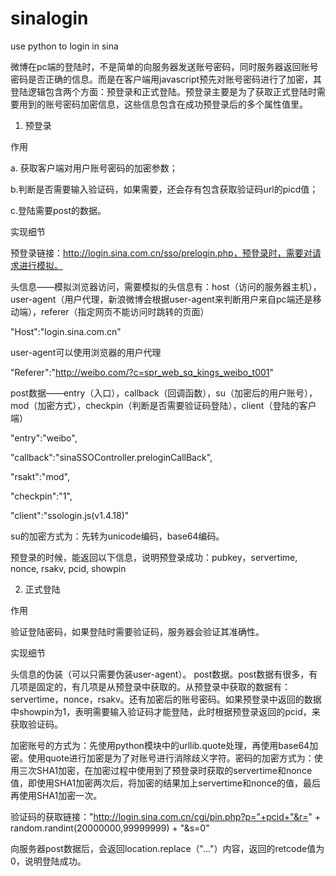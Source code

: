 # sinalogin
use python to login in sina

微博在pc端的登陆时，不是简单的向服务器发送账号密码，同时服务器返回账号密码是否正确的信息。而是在客户端用javascript预先对账号密码进行了加密，其登陆逻辑包含两个方面：预登录和正式登陆。预登录主要是为了获取正式登陆时需要用到的账号密码加密信息，这些信息包含在成功预登录后的多个属性值里。

1. 预登录​

作用

a. 获取客户端对用户账号密码的加密参数；

b.判断是否需要输入验证码，如果需要，还会存有包含获取验证码url的picd值；

c.登陆需要post的数据。

​实现细节

预登录链接：http://login.sina.com.cn/sso/prelogin.php​，预登录时，需要对请求进行模拟。

头信息——模拟浏览器访问，需要模拟的头信息有：host（访问的服务器主机），user-agent（用户代理，新浪微博会根据user-agent来判断用户来自pc端还是移动端），referer（指定网页不能访问时跳转的页面）

"Host":"login.sina.com.cn"

user-agent可以使用浏览器的​​用户代理

"Referer":"http://weibo.com/?c=spr_web_sq_kings_weibo_t001"

post数据——entry​（入口），callback（回调函数），su（加密后的用户账号），mod（加密方式），checkpin（判断是否需要验证码登陆），client（登陆的客户端）

"entry":"weibo",​

"callback":"sinaSSOController.preloginCallBack",

"rsakt":"mod",

"checkpin":"1",

"client":"ssologin.js(v1.4.18)"

su的加密方式为：先转为unicode编码，base64编码。

预登录的时候，能返回以下信息，说明预登录成功：pubkey​，servertime, nonce, rsakv, pcid, showpin



2. 正式登陆

作用

验证登陆密码，如果登陆时需要验证码，服务器会验证其准确性。

实现细节

头信息的伪装（可以只需要伪装user-agent）。
post数据。​
post数据有很多，有几项是固定的，有几项是从预登录中获取的。从预登录中获取的数据有：servertime，nonce，rsakv。还有加密后的账号密码。如果预登录中返回的数据中showpin为1，表明需要输入验证码才能登陆，此时根据预登录返回的pcid，来获取验证码。​

加密账号的方式为：先使用​python模块中的urllib.quote处理，再使用base64加密。使用quote进行加密是为了对账号进行消除歧义字符。密码的加密方式为：使用三次SHA1加密，​在加密过程中使用到了预登录时获取的servertime和nonce值，即使用SHA1加密两次后，将加密的结果加上servertime和nonce的值，最后再使用SHA1加密一次。

验证码的获取链接："http://login.sina.com.cn/cgi/pin.php?p="+pcid+"&r=" + random.randint(20000000,99999999) + "&s=0"

向服务器post数据后，会​返回location.replace（"..."）内容，返回的retcode值为0，说明登陆成功。
